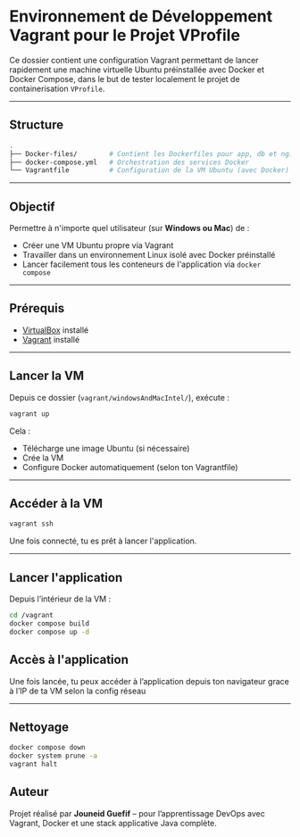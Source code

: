 #  Environnement de Développement Vagrant pour le Projet VProfile

Ce dossier contient une configuration Vagrant permettant de lancer rapidement une machine virtuelle Ubuntu préinstallée avec Docker et Docker Compose, dans le but de tester localement le projet de containerisation `VProfile`.

---

##  Structure

```bash
.
├── Docker-files/        # Contient les Dockerfiles pour app, db et nginx
├── docker-compose.yml   # Orchestration des services Docker
└── Vagrantfile          # Configuration de la VM Ubuntu (avec Docker)
````

---

##  Objectif

Permettre à n'importe quel utilisateur (sur **Windows ou Mac**) de :

* Créer une VM Ubuntu propre via Vagrant
* Travailler dans un environnement Linux isolé avec Docker préinstallé
* Lancer facilement tous les conteneurs de l'application via `docker compose`

---

##  Prérequis

* [VirtualBox](https://www.virtualbox.org/) installé
* [Vagrant](https://www.vagrantup.com/downloads) installé

---

##  Lancer la VM

Depuis ce dossier (`vagrant/windowsAndMacIntel/`), exécute :

```bash
vagrant up
```

Cela :

* Télécharge une image Ubuntu (si nécessaire)
* Crée la VM
* Configure Docker automatiquement (selon ton Vagrantfile)

---

##  Accéder à la VM

```bash
vagrant ssh
```

Une fois connecté, tu es prêt à lancer l'application.

---

##  Lancer l'application

Depuis l’intérieur de la VM :

```bash
cd /vagrant
docker compose build
docker compose up -d
```


##  Accès à l'application

Une fois lancée, tu peux accéder à l’application depuis ton navigateur grace à l’IP de ta VM selon la config réseau

---

## Nettoyage

```bash
docker compose down
docker system prune -a
vagrant halt
```

##  Auteur

Projet réalisé par **Jouneid Guefif** – pour l’apprentissage DevOps avec Vagrant, Docker et une stack applicative Java complète.

